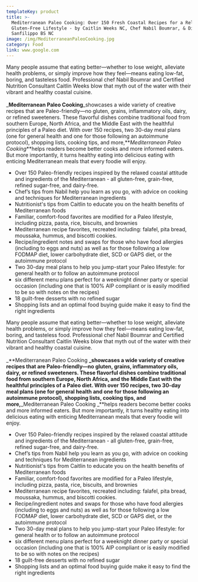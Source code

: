 ```yaml
---
templateKey: product
title: >-
  Mediterranean Paleo Cooking: Over 150 Fresh Coastal Recipes for a Relaxed,
  Gluten-Free Lifestyle - by Caitlin Weeks NC,‎ Chef Nabil Boumrar,‎ & Diane
  Sanfilippo BS NC
image: /img/MediterraneanPaleoCooking.jpg
category: Food
link: www.google.com
---
```

Many people assume that eating better—whether to lose weight, alleviate health problems, or simply improve how they feel—means eating low-fat, boring, and tasteless food. Professional chef Nabil Boumrar and Certified Nutrition Consultant Caitlin Weeks blow that myth out of the water with their vibrant and healthy coastal cuisine.\
\
_**Mediterranean Paleo Cooking**_showcases a wide variety of creative recipes that are Paleo-friendly—no gluten, grains, inflammatory oils, dairy, or refined sweeteners. These flavorful dishes combine traditional food from southern Europe, North Africa, and the Middle East with the healthful principles of a Paleo diet. With over 150 recipes, two 30-day meal plans (one for general health and one for those following an autoimmune protocol), shopping lists, cooking tips, and more,**_Mediterranean Paleo Cooking_**helps readers become better cooks and more informed eaters. But more importantly, it turns healthy eating into delicious eating with enticing Mediterranean meals that every foodie will enjoy.

* Over 150 Paleo-friendly recipes inspired by the relaxed coastal attitude and ingredients of the Mediterranean - all gluten-free, grain-free, refined sugar-free, and dairy-free.
* Chef’s tips from Nabil help you learn as you go, with advice on cooking and techniques for Mediterranean ingredients
* Nutritionist's tips from Caitlin to educate you on the health benefits of Mediterranean foods
* Familiar, comfort-food favorites are modified for a Paleo lifestyle, including pizza, pasta, rice, biscuits, and brownies
* Mediterranean recipe favorites, recreated including: falafel, pita bread, moussaka, hummus, and biscotti cookies.
* Recipe/ingredient notes and swaps for those who have food allergies (including to eggs and nuts) as well as for those following a low FODMAP diet, lower carbohydrate diet, SCD or GAPS diet, or the autoimmune protocol
* Two 30-day meal plans to help you jump-start your Paleo lifestyle: for general health or to follow an autoimmune protocol
* six different menu plans perfect for a weeknight dinner party or special occasion (including one that is 100% AIP compliant or is easily modified to be so with notes on the recipes)
* 18 guilt-free desserts with no refined sugar
* Shopping lists and an optimal food buying guide make it easy to find the right ingredients

Many people assume that eating better—whether to lose weight, alleviate health problems, or simply improve how they feel—means eating low-fat, boring, and tasteless food. Professional chef Nabil Boumrar and Certified Nutrition Consultant Caitlin Weeks blow that myth out of the water with their vibrant and healthy coastal cuisine.\
\
_**Mediterranean Paleo Cooking **_showcases a wide variety of creative recipes that are Paleo-friendly—no gluten, grains, inflammatory oils, dairy, or refined sweeteners. These flavorful dishes combine traditional food from southern Europe, North Africa, and the Middle East with the healthful principles of a Paleo diet. With over 150 recipes, two 30-day meal plans (one for general health and one for those following an autoimmune protocol), shopping lists, cooking tips, and more,**_Mediterranean Paleo Cooking _**helps readers become better cooks and more informed eaters. But more importantly, it turns healthy eating into delicious eating with enticing Mediterranean meals that every foodie will enjoy.

* Over 150 Paleo-friendly recipes inspired by the relaxed coastal attitude and ingredients of the Mediterranean - all gluten-free, grain-free, refined sugar-free, and dairy-free.
* Chef’s tips from Nabil help you learn as you go, with advice on cooking and techniques for Mediterranean ingredients
* Nutritionist's tips from Caitlin to educate you on the health benefits of Mediterranean foods
* Familiar, comfort-food favorites are modified for a Paleo lifestyle, including pizza, pasta, rice, biscuits, and brownies
* Mediterranean recipe favorites, recreated including: falafel, pita bread, moussaka, hummus, and biscotti cookies.
* Recipe/ingredient notes and swaps for those who have food allergies (including to eggs and nuts) as well as for those following a low FODMAP diet, lower carbohydrate diet, SCD or GAPS diet, or the autoimmune protocol
* Two 30-day meal plans to help you jump-start your Paleo lifestyle: for general health or to follow an autoimmune protocol
* six different menu plans perfect for a weeknight dinner party or special occasion (including one that is 100% AIP compliant or is easily modified to be so with notes on the recipes)
* 18 guilt-free desserts with no refined sugar
* Shopping lists and an optimal food buying guide make it easy to find the right ingredients
